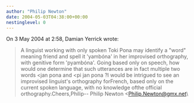 ```yaml
---
author: "Philip Newton"
date: 2004-05-03T04:38:00+00:00
nestinglevel: 0
---
```

On 3 May 2004 at 2:58, Damian Yerrick wrote:

> A linguist working with only spoken Toki Pona may identify a "word"
> meaning friend and spell it 'yambóna' in her improvised orthography,
> with genitive form 'pyambóna'. Going based only on speech, how would
> one determine that such utterances are in fact multiple two words <jan
> pona
> and <pi jan pona
>?I would be intrigued to see an improvised linguist's orthography forFrench, based only on the current spoken language, with no knowledge ofthe official orthography.Cheers,Philip--
Philip Newton <[Philip.Newton@gmx.net](mailto://Philip.Newton@gmx.net)\
>